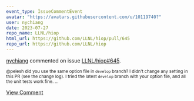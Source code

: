 ```yaml
---
event_type: IssueCommentEvent
avatar: "https://avatars.githubusercontent.com/u/10119740?"
user: nychiang
date: 2023-07-27
repo_name: LLNL/hiop
html_url: https://github.com/LLNL/hiop/pull/645
repo_url: https://github.com/LLNL/hiop
---
```


<a href='https://github.com/nychiang' target='_blank'>nychiang</a> commented on issue <a href='https://github.com/LLNL/hiop/pull/645' target='_blank'>LLNL/hiop#645</a>.

<small>@pelesh did you use the same option file in `develop` branch? I didn't change any setting in this PR (see the change log). I tried the latest `develop` branch with your option file, and all the unit tests work fine. ...</small>

<a href='https://github.com/LLNL/hiop/pull/645' target='_blank'>View Comment</a>